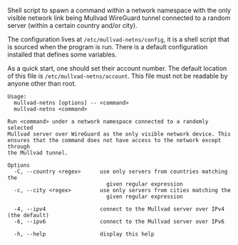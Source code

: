 Shell script to spawn a command within a network namespace with the only
visible network link being Mullvad WireGuard tunnel connected to a random
server (within a certain country and/or city).

The configuration lives at `/etc/mullvad-netns/config`, it is a shell script
that is sourced when the program is run. There is a default configuration
installed that defines some variables.

As a quick start, one should set their account number. The default location
of this file is `/etc/mullvad-netns/account`. This file must not be readable
by anyone other than root.

```text
Usage:
  mullvad-netns [options] -- <command>
  mullvad-netns <command>

Run <command> under a network namespace connected to a randomly selected
Mullvad server over WireGuard as the only visible network device. This
ensures that the command does not have access to the network except through
the Mullvad tunnel.

Options
  -C, --country <regex>      use only servers from countries matching the
                               given regular expression
  -c, --city <regex>         use only servers from cities matching the
                               given regular expression

  -4, --ipv4                 connect to the Mullvad server over IPv4 (the default)
  -6, --ipv6                 connect to the Mullvad server over IPv6

  -h, --help                 display this help
```
